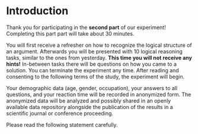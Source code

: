 # Introduction

Thank you for participating in the **second part** of our experiment! Completing this part  part will take about 30 minutes. 

You will first receive a refresher on how to recognize the logical structure of an argument.
Afterwards you will be presented with 10 logical reasoning tasks, similar to the ones from yesterday. **This time you will not receive any hints!** In-between tasks there will be questions on how you came to a solution. You can terminate the experiment any time. After reading and consenting to the following terms of the study, the experiment will begin.

Your demographic data (age, gender, occupation), your answers to all questions, and your reaction time will be recorded in anonymized form. The anonymized data will be analyzed and possibly shared in an openly available data repository alongside the publication of the results in a scientific journal or conference proceeding.

Please read the following statement carefully.